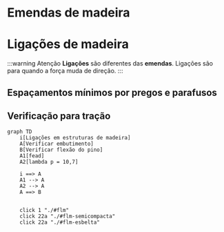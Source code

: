 # Emendas de madeira




# Ligações de madeira

:::warning Atenção
**Ligações** são diferentes das **emendas**. Ligações são para quando a força muda de direção. 
:::

## Espaçamentos mínimos por pregos e parafusos

## Verificação para tração

```mermaid
graph TD
    i[Ligações em estruturas de madeira]
    A[Verificar embutimento]
    B[Verificar flexão do pino]
    A1[fead]
    A2[lambda p = 10,7]
    
    i ==> A
    A1 --> A
    A2 --> A
    A ==> B


    click 1 "./#flm"
    click 22a "./#flm-semicompacta"
    click 22a "./#flm-esbelta"
```
